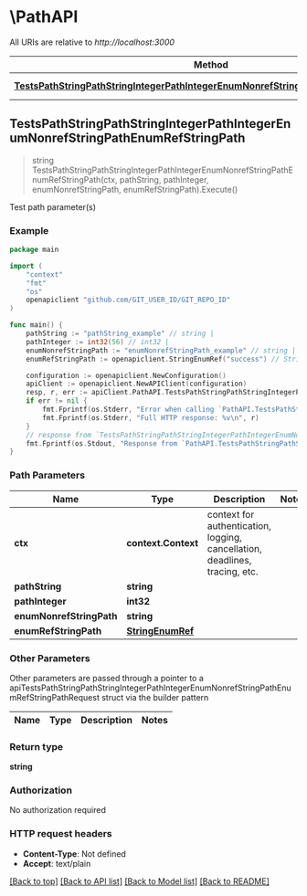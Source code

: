 # \PathAPI

All URIs are relative to *http://localhost:3000*

Method | HTTP request | Description
------------- | ------------- | -------------
[**TestsPathStringPathStringIntegerPathIntegerEnumNonrefStringPathEnumRefStringPath**](PathAPI.md#TestsPathStringPathStringIntegerPathIntegerEnumNonrefStringPathEnumRefStringPath) | **Get** /path/string/{path_string}/integer/{path_integer}/{enum_nonref_string_path}/{enum_ref_string_path} | Test path parameter(s)



## TestsPathStringPathStringIntegerPathIntegerEnumNonrefStringPathEnumRefStringPath

> string TestsPathStringPathStringIntegerPathIntegerEnumNonrefStringPathEnumRefStringPath(ctx, pathString, pathInteger, enumNonrefStringPath, enumRefStringPath).Execute()

Test path parameter(s)



### Example

```go
package main

import (
    "context"
    "fmt"
    "os"
    openapiclient "github.com/GIT_USER_ID/GIT_REPO_ID"
)

func main() {
    pathString := "pathString_example" // string | 
    pathInteger := int32(56) // int32 | 
    enumNonrefStringPath := "enumNonrefStringPath_example" // string | 
    enumRefStringPath := openapiclient.StringEnumRef("success") // StringEnumRef | 

    configuration := openapiclient.NewConfiguration()
    apiClient := openapiclient.NewAPIClient(configuration)
    resp, r, err := apiClient.PathAPI.TestsPathStringPathStringIntegerPathIntegerEnumNonrefStringPathEnumRefStringPath(context.Background(), pathString, pathInteger, enumNonrefStringPath, enumRefStringPath).Execute()
    if err != nil {
        fmt.Fprintf(os.Stderr, "Error when calling `PathAPI.TestsPathStringPathStringIntegerPathIntegerEnumNonrefStringPathEnumRefStringPath``: %v\n", err)
        fmt.Fprintf(os.Stderr, "Full HTTP response: %v\n", r)
    }
    // response from `TestsPathStringPathStringIntegerPathIntegerEnumNonrefStringPathEnumRefStringPath`: string
    fmt.Fprintf(os.Stdout, "Response from `PathAPI.TestsPathStringPathStringIntegerPathIntegerEnumNonrefStringPathEnumRefStringPath`: %v\n", resp)
}
```

### Path Parameters


Name | Type | Description  | Notes
------------- | ------------- | ------------- | -------------
**ctx** | **context.Context** | context for authentication, logging, cancellation, deadlines, tracing, etc.
**pathString** | **string** |  | 
**pathInteger** | **int32** |  | 
**enumNonrefStringPath** | **string** |  | 
**enumRefStringPath** | [**StringEnumRef**](.md) |  | 

### Other Parameters

Other parameters are passed through a pointer to a apiTestsPathStringPathStringIntegerPathIntegerEnumNonrefStringPathEnumRefStringPathRequest struct via the builder pattern


Name | Type | Description  | Notes
------------- | ------------- | ------------- | -------------





### Return type

**string**

### Authorization

No authorization required

### HTTP request headers

- **Content-Type**: Not defined
- **Accept**: text/plain

[[Back to top]](#) [[Back to API list]](../README.md#documentation-for-api-endpoints)
[[Back to Model list]](../README.md#documentation-for-models)
[[Back to README]](../README.md)

